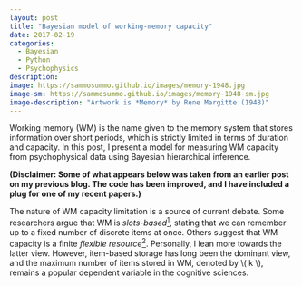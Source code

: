 ```yaml
---
layout: post
title: "Bayesian model of working-memory capacity"
date: 2017-02-19
categories:
  - Bayesian
  - Python
  - Psychophysics
description:
image: https://sammosummo.github.io/images/memory-1948.jpg
image-sm: https://sammosummo.github.io/images/memory-1948-sm.jpg
image-description: "Artwork is *Memory* by Rene Margitte (1948)"
---
```


Working memory (WM) is the name given to the memory system that stores information over short periods, which is strictly limited in terms of duration and capacity. In this post, I present a model for measuring WM capacity from psychophysical data using Bayesian hierarchical inference.

**(Disclaimer: Some of what appears below was taken from an earlier post on my previous blog. The code has been improved, and I have included a plug for one of my recent papers.)**

The nature of WM capacity limitation is a source of current debate. Some researchers argue that WM is *slots-based*[<sup>1</sup>], stating that we can remember up to a fixed number of discrete items at once. Others suggest that WM capacity is a finite *flexible resource*[<sup>2</sup>]. Personally, I lean more towards the latter view. However, item-based storage has long been the dominant view, and the maximum number of items stored in WM, denoted by \\( k \\), remains a popular dependent variable in the cognitive sciences.

[<sup>1</sup>]: https://doi.org/10.1016/j.tics.2013.06.006 "Luck, S.J., & Vogel, E.K. (2013). Visual working memory capacity: From psychophysics and neurobiology to individual differences. Trends in Cognitive Sciences, 17(8), 391–400."

[<sup>2</sup>]: https://doi.org/10.1038/nn.3655 "Ma, W. J., Hussain, M. & Bays, P. M. (2014). Changing concepts of working memory. Nature Neuroscience, 17, 347–356."